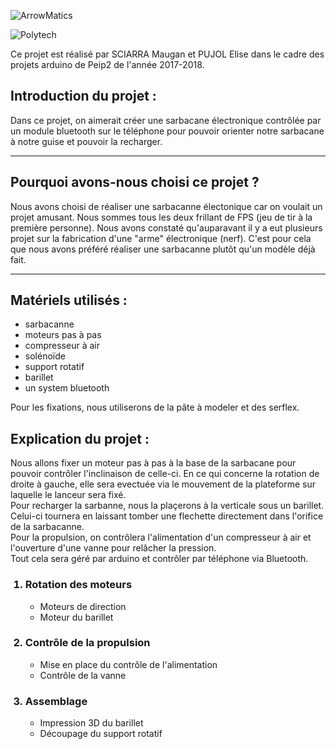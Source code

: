 ![ArrowMatics](https://image.noelshack.com/fichiers/2018/03/3/1516189331-arrowmatics.png)

![Polytech](http://www.polytechnice.fr/jahia/jsp/jahia/templates/inc/img/polytech_nice-sophia.png)

Ce projet est réalisé par SCIARRA Maugan et PUJOL Elise dans le cadre des projets arduino de Peip2 de l'année 2017-2018.

<h2>Introduction du projet : </h2>
<p>
Dans ce projet, on aimerait créer une sarbacane électronique contrôlée par un module bluetooth sur le téléphone pour pouvoir orienter notre sarbacane à notre guise et pouvoir la recharger.</p>
<hr>

<h2> Pourquoi avons-nous choisi ce projet ? </h2>
Nous avons choisi de réaliser une sarbacanne électonique car on voulait un projet amusant. Nous sommes tous les deux frillant de FPS (jeu de tir à la première personne). Nous avons constaté qu'auparavant il y a eut plusieurs projet sur la fabrication d'une "arme" électronique (nerf). C'est pour cela que nous avons préféré réaliser une sarbacanne plutôt qu'un modèle déjà fait.
<hr>

<h2>Matériels utilisés :  </h2>

<ul>
<li> sarbacanne </li>
<li> moteurs pas à pas </li>
<li> compresseur à air </li>
<li> solénoïde </li>
<li> support rotatif </li>
<li> barillet </li>
<li> un system bluetooth </li> </ul>

<p> Pour les fixations, nous utiliserons de la pâte à modeler et des serflex. </p>

<h2> Explication du projet : </h2>
<p>
Nous allons fixer un moteur pas à pas à la base de la sarbacane pour pouvoir contrôler l'inclinaison de celle-ci. En ce qui concerne la rotation de droite à gauche, elle sera evectuée via le mouvement de la plateforme sur laquelle le lanceur sera fixé. <br>
Pour recharger la sarbanne, nous la plaçerons à la verticale sous un barillet. Celui-ci tournera en laissant tomber une flechette directement dans l'orifice de la sarbacanne. <br>
Pour la propulsion, on contrôlera l'alimentation d'un compresseur à air et l'ouverture d'une vanne pour relâcher la pression. <br>
Tout cela sera géré par arduino et contrôler par téléphone via Bluetooth.</p>

<ol>
  <h3><li>Rotation des moteurs</h3><ul>
  <li>Moteurs de direction</li>
  <li>Moteur du barillet </li></ul></li>
  
<h3><li>Contrôle de la propulsion</h3><ul>
   <li> Mise en place du contrôle de l'alimentation</li>
  <li> Contrôle de la vanne</li></ul></li>
  
 <h3><li>Assemblage </h3><ul>
 <li> Impression 3D du barillet</li>
 <li>Découpage du support rotatif </li></ul></li>
 </ol>



